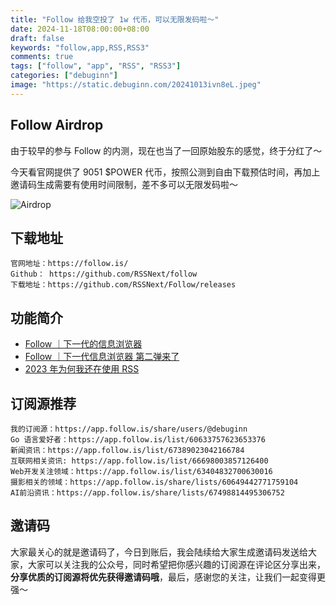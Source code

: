 ```yaml
---
title: "Follow 给我空投了 1w 代币，可以无限发码啦～"
date: 2024-11-18T08:00:00+08:00
draft: false
keywords: "follow,app,RSS,RSS3"
comments: true
tags: ["follow", "app", "RSS", "RSS3"]
categories: ["debuginn"]
image: "https://static.debuginn.com/20241013ivn8eL.jpeg"
---
```


## Follow Airdrop

由于较早的参与 Follow 的内测，现在也当了一回原始股东的感觉，终于分红了～

今天看官网提供了 9051 $POWER 代币，按照公测到自由下载预估时间，再加上邀请码生成需要有使用时间限制，差不多可以无限发码啦～

![Airdrop](https://static.debuginn.com/20241102Sg7rhN.png)

## 下载地址

```base
官网地址：https://follow.is/
Github： https://github.com/RSSNext/follow
下载地址：https://github.com/RSSNext/Follow/releases
```

## 功能简介

- [Follow ｜下一代的信息浏览器](https://blog.debuginn.com/p/follow-app/)
- [Follow ｜下一代信息浏览器 第二弹来了](https://blog.debuginn.com/p/follow-app-2/)
- [2023 年为何我还在使用 RSS](https://blog.debuginn.com/p/debuginn-2023-rss/)

## 订阅源推荐

```base
我的订阅源：https://app.follow.is/share/users/@debuginn
Go 语言爱好者：https://app.follow.is/list/60633757623653376
新闻资讯：https://app.follow.is/list/67389023042166784
互联网相关资讯: https://app.follow.is/list/66698003857126400
Web开发关注领域：https://app.follow.is/list/63404832700630016
摄影相关的领域：https://app.follow.is/share/lists/60649442771759104
AI前沿资讯：https://app.follow.is/share/lists/67498814495306752
```

## 邀请码

大家最关心的就是邀请码了，今日到账后，我会陆续给大家生成邀请码发送给大家，大家可以关注我的公众号，同时希望把你感兴趣的订阅源在评论区分享出来，**分享优质的订阅源将优先获得邀请码哦**，最后，感谢您的关注，让我们一起变得更强～